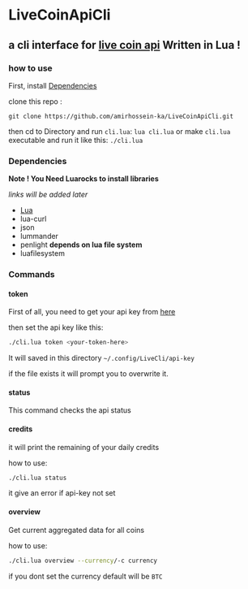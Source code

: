 # LiveCoinApiCli

## a cli interface for [live coin api](https://www.livecoinwatch.com/tools/api) Written in Lua !

### how to use

First, install [Dependencies](#Dependencies) 

clone this repo :

`git clone https://github.com/amirhossein-ka/LiveCoinApiCli.git`

then cd to Directory and run `cli.lua`: `lua cli.lua` or make `cli.lua` executable and run it like this: `./cli.lua`

### Dependencies 

**Note ! You Need Luarocks to install libraries**

*links will be added later*

- [Lua](http://www.lua.org)
- lua-curl
- json
- lummander
- penlight       **depends on lua file system**
- luafilesystem

### Commands 

#### token

First of all, you need to get your api key from [here](https://www.livecoinwatch.com/tools/api)

then set the api key like this:

```bash
./cli.lua token <your-token-here>
```

It will saved in this directory `~/.config/LiveCli/api-key`

if the file exists it will prompt you to overwrite it.

#### status

This command checks the api status

#### credits

it will print the remaining of your daily credits

how to use:

```bash
./cli.lua status
```

it give an error if api-key not set

#### overview

Get current aggregated data for all coins

how to use:

```bash
./cli.lua overview --currency/-c currency
```

if you dont set the currency default will be `BTC`











